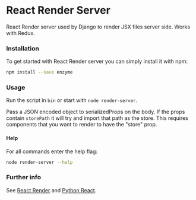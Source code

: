 # React Render Server

React Render server used by Django to render JSX files server side. Works with Redux.

### Installation

To get started with React Render server you can simply install it with npm:

```bash
npm install --save enzyme
```

### Usage

Run the script in `bin` or start with `node render-server`.

Pass a JSON encoded object to serializedProps on the body. If the props
contain `storePath` it will try and import that path as the store.
This requires components that you want to render to have the "store" prop.

#### Help

For all commands enter the help flag:
```bash
node render-server --help
```

### Further info

See [React Render](https://github.com/markfinger/react-render) and [Python React](https://github.com/markfinger/python-react).
